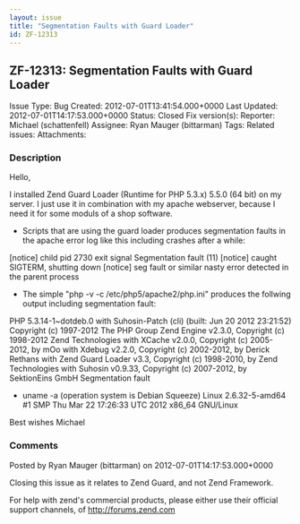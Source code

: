 ```yaml
---
layout: issue
title: "Segmentation Faults with Guard Loader"
id: ZF-12313
---
```


ZF-12313: Segmentation Faults with Guard Loader
-----------------------------------------------

 Issue Type: Bug Created: 2012-07-01T13:41:54.000+0000 Last Updated: 2012-07-01T14:17:53.000+0000 Status: Closed Fix version(s): 
 Reporter:  Michael (schattenfell)  Assignee:  Ryan Mauger (bittarman)  Tags: 
 Related issues: 
 Attachments: 
### Description

Hello,

I installed Zend Guard Loader (Runtime for PHP 5.3.x) 5.5.0 (64 bit) on my server. I just use it in combination with my apache webserver, because I need it for some moduls of a shop software.

- Scripts that are using the guard loader produces segmentation faults in the apache error log like this including crashes after a while:

[notice] child pid 2730 exit signal Segmentation fault (11) [notice] caught SIGTERM, shutting down [notice] seg fault or similar nasty error detected in the parent process

- The simple "php -v -c /etc/php5/apache2/php.ini" produces the follwing output including segmentation fault:

PHP 5.3.14-1~dotdeb.0 with Suhosin-Patch (cli) (built: Jun 20 2012 23:21:52) Copyright (c) 1997-2012 The PHP Group Zend Engine v2.3.0, Copyright (c) 1998-2012 Zend Technologies with XCache v2.0.0, Copyright (c) 2005-2012, by mOo with Xdebug v2.2.0, Copyright (c) 2002-2012, by Derick Rethans with Zend Guard Loader v3.3, Copyright (c) 1998-2010, by Zend Technologies with Suhosin v0.9.33, Copyright (c) 2007-2012, by SektionEins GmbH Segmentation fault

- uname -a (operation system is Debian Squeeze) Linux 2.6.32-5-amd64 #1 SMP Thu Mar 22 17:26:33 UTC 2012 x86\_64 GNU/Linux

Best wishes Michael

 

 

### Comments

Posted by Ryan Mauger (bittarman) on 2012-07-01T14:17:53.000+0000

Closing this issue as it relates to Zend Guard, and not Zend Framework.

For help with zend's commercial products, please either use their official support channels, of <http://forums.zend.com>

 

 